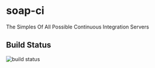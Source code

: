 soap-ci
=======

The Simples Of All Possible Continuous Integration Servers

Build Status
------------
![build status](http://drewshafer.com/ci/soap-ci/master/current/status.png)

